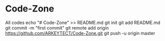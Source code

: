 # Code-Zone
All codes 
echo "# Code-Zone" >> README.md
git init
git add README.md
git commit -m "first commit"
git remote add origin https://github.com/ARKEYTECT/Code-Zone.git
git push -u origin master
